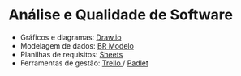 # Análise e Qualidade de Software
* Gráficos e diagramas: <a href="https://draw.io"> Draw.io </a>
* Modelagem de dados: <a href="https://app.brmodeloweb.com"> BR Modelo </a>
* Planilhas de requisitos: <a href="https://docs.google.com/spreadsheets/d/1Z1btUaRtEoieIhxY7WcEqdLS37WzPUqWvFlAMKB_gFE/edit?usp=sharing"> Sheets </a>
* Ferramentas de gestão: <a href="https://trello.com/"> Trello </a> / <a href="https://padlet.com/"> Padlet </a> 

<!--

padlet: padlet.com/paulodonini/aeq
jogo: kahoot.it
-->
